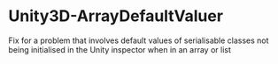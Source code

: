 # Unity3D-ArrayDefaultValuer
Fix for a problem that involves default values of serialisable classes not being initialised in the Unity inspector when in an array or list
